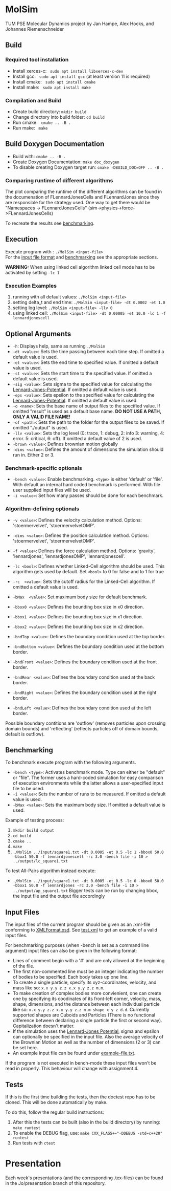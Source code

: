 MolSim
===

TUM PSE Molecular Dynamics project by Jan Hampe, Alex Hocks, and Johannes Riemenschneider

## Build

### Required tool installation

* Install xerces-c: ` sudo apt install libxerces-c-dev`
* Install gcc: ` sudo apt install gcc` (at least version 11 is required)
* Install cmake: ` sudo apt install cmake`
* Install make: ` sudo apt install make`

### Compilation and Build

* Create build directory: ` mkdir build `
* Change directory into build folder: ` cd build `
* Run cmake: ` cmake .. -B .`
* Run make: ` make`

## Build Doxygen Documentation  

* Build with: ` cmake .. -B . `
* Create Doxygen Documentation: ` make doc_doxygen `
* To disable creating Doxygen target run: ` cmake -DBUILD_DOC=OFF .. -B . `

### Comparing runtime of different algorithms

The plot comparing the runtime of the different algorithms can be found in the documenation of FLennardJonesCells and FLennardJones since they are responsible for the strategy used. One way to get there would be "Namespaces -> FLennardJonesCells" (sim->physics->force->FLennardJonesCells)<br>

To recreate the results see [benchmarking](#benchmarking).

## Execution

Execute program with <input-file>: ` ./MolSim <input-file> `  
For the [input file format](#input-files) and [benchmarking](#benchmarking) see the appropriate sections.

__WARNING:__ When using linked cell algorithm linked cell mode has to be activated by setting `-lc 1`

### Execution Examples
1. running with all default values: `./MolSim <input-file>`
2. setting delta_t and end time: `./MolSim <input-file> -dt 0.0002 -et 1.0`
3. setting log level: `./MolSim <input-file> -llv 0`
4. using linked cell: `./MolSim <input-file> -dt 0.00005 -et 10.0 -lc 1 -f lennardjonescell`

## Optional Arguments

* `-h`: Displays help, same as running ` ./MolSim `  
* ` -dt <value> `: Sets the time passing between each time step. If omitted a default value is used.  
* ` -et <value> `: Sets the end time to specified value. If omitted a default value is used.  
* ` -st <value> `: Sets the start time to the specified value. If omitted a default value is used.  
* ` -sig <value> `: Sets sigma to the specified value for calculating the [Lennard-Jones-Potential](https://en.wikipedia.org/wiki/Lennard-Jones_potential). If omitted a default value is used.  
* ` -eps <value> `: Sets epsilon to the specified value for calculating the [Lennard-Jones-Potential](https://en.wikipedia.org/wiki/Lennard-Jones_potential). If omitted a default value is used.  
* ` -o <name> `: Sets the base name of output files to the specified value. If omitted "result" is used as a default base name. __DO NOT USE A PATH, ONLY A VALID FILE NAME!__  
* ` -of <path> `: Sets the path to the folder for the output files to be saved. If omitted "./output" is used.  
* ` -llv <value> `: Sets the log level (0: trace, 1: debug, 2: info 3: warning, 4: error. 5: critical, 6: off). If omitted a default value of 2 is used.
* ` -brown <value> `: Defines brownian motion globally
* ` -dims <value> `: Defines the amount of dimensions the simulation should run in. Either 2 or 3.

### Benchmark-specific optionals
* ` -bench <value> `: Enable benchmarking. `<type>` is either 'default' or 'file'. With default an internal hard coded benchmark is performed. With file user supplied input files will be used.
* ` -i <value> `: Set how many passes should be done for each benchmark.


### Algorithm-defining optionals
* ` -v <value> `: Defines the velocity calculation method. Options: 'stoermervelvet', 'stoermervelvetOMP'.
* ` -dims <value> `: Defines the position calculation method. Options: 'stoermervelvet', 'stoermervelvetOMP'.
* ` -f <value> `: Defines the force calculation method. Options: 'gravity', 'lennardjones', 'lennardjonesOMP', 'lennardjonescell'.

* ` -lc <bool> `: Defines whether Linked-Cell algorithm should be used. This algorithm gets used by default. Set `<bool>` to 0 for false and to 1 for true
* ` -rc  <value> `: Sets the cutoff radius for the Linked-Cell algorithm. If omitted a default value is used.
* ` -bMax  <value> `: Set maximum body size for default benchmark.

* ` -bbox0 <value> `: Defines the bounding box size in x0 direction.
* ` -bbox1 <value> `: Defines the bounding box size in x1 direction.
* ` -bbox2 <value> `: Defines the bounding box size in x2 direction.

* ` -bndTop <value> `: Defines the boundary condition used at the top border.
* ` -bndBottom <value> `: Defines the boundary condition used at the bottom border.
* ` -bndFront <value> `: Defines the boundary condition used at the front border.
* ` -bndRear <value> `: Defines the boundary condition used at the back border.
* ` -bndRight <value> `: Defines the boundary condition used at the right border.
* ` -bndLeft <value> `: Defines the boundary condition used at the left border.

Possible boundary contitions are 'outflow' (removes particles upon crossing domain bounds) and  'reflecting' (reflects particles off of domain bounds, default is outflow).

## Benchmarking

To benchmark execute program with the following arguments.  
* ` -bench <type> `: Activates benchmark mode. Type can either be "default" or "file". The former uses a hard-coded simulation for easy comparison of execution environments while the latter allows a user-specified input file to be used.  
* ` -i <value> `: Sets the number of runs to be measured. If omitted a default value is used.  
* ` -bMax <value> `: Sets the maximum body size. If omitted a default value is used.

Example of testing process:

1. ` mkdir build output `
2. ` cd build `
3. ` cmake .. `
4. ` make `
5. ` ./MolSim ../input/square1.txt -dt 0.0005 -et 0.5 -lc 1 -bbox0 50.0 -bbox1 50.0 -f lennardjonescell -rc 3.0 -bench file -i 10 > ../output/lc_square1.txt `

To test All-Pairs algorithm instead execute:
* ` ./MolSim ../input/square1.txt -dt 0.0005 -et 0.5 -lc 0 -bbox0 50.0 -bbox1 50.0 -f lennardjones -rc 3.0 -bench file -i 10 > ../output/ap_square1.txt `
Bigger tests can be run by changing bbox, the input file and the output file accordingly


## Input Files

The input files of the current program should be given as an .xml-file conforming to [XMLFormat.xsd](https://github.com/penguincarol/Alex_Jan_Johannes_Mol_Sim/blob/master/input/XMLFormat.xsd).
See [test.xml](https://github.com/penguincarol/Alex_Jan_Johannes_Mol_Sim/blob/master/input/test.xml) to get an example of a valid input files.

For benchmarking purposes (when -bench is set as a command line argument) input files can also be given in the following format:
* Lines of comment begin with a '#' and are only allowed at the beginning of the file.  
* The first non-commented line must be an integer indicating the number of bodies to be specified. Each body takes up one line.  
* To create a single particle, specify its xyz-coordinates, velocity, and mass like so: `x.x y.y z.z x.x y.y z.z m.m`.  
* To make creation of complex bodies more convienient, one can create one by specifying its coodinates of its front-left corner, velocity, mass, shape, dimensions, and the distance between each individual particle like so: `x.x y.y z.z x.x y.y z.z m.m shape x y z d.d`.  Currently supported shapes are Cuboids and Particles (There is no functional difference between declaring a single particle the first or second way). Capitalization doesn't matter.   
* If the simulation uses the [Lennard-Jones Potential](https://en.wikipedia.org/wiki/Lennard-Jones_potential), sigma and epsilon can optionally be specified in the input file. Also the average velocity of the Brownian Motion as well as the number of dimensions (2 or 3) can be set here.  
* An example input file can be found under [example-file.txt](https://github.com/penguincarol/Alex_Jan_Johannes_Mol_Sim/blob/master/input/example-file.txt).

If the program is not executed in bench-mode these input files won't be read in properly. This behaviour will change with assignment 4.

## Tests

If this is the first time building the tests, then the doctest repo has to be cloned.
This will be done automatically by make.

To do this, follow the regular build instructions:  

1. After this the tests can be built (also in the build directory) by running: ` make runtest `
2. To enable the DEBUG flag, use: ` make CXX_FLAGS+="-DDEBUG -std=c++20" runtest `
3. Run tests with `ctest`

# Presentation 

Each week's presentations (and the corresponding .tex-files) can be found in the Jo/presentation branch of this repository.
